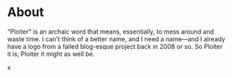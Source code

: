 # About

"Ploiter" is an archaic word that means, essentially, to mess around and waste time. I can't think of a better name, and I need a name—and I already have a logo from a failed blog-esque project back in 2008 or so. So Ploiter it is; Ploiter it might as well be.

x